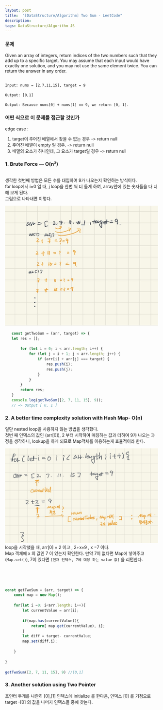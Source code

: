 ```yaml
---
layout: post
title:  "[DataStructure/Algorithm] Two Sum - LeetCode"
description: 
tags: DataStructure/Algorithm JS
---
```


### 문제
Given an array of integers, return indices of the two numbers such that they add up to a specific target.
You may assume that each input would have exactly one solution, and you may not use the same element twice.
You can return the answer in any order.
```

Input: nums = [2,7,11,15], target = 9

Output: [0,1]

Output: Because nums[0] + nums[1] == 9, we return [0, 1].

```
### 어떤 식으로 이 문제를 접근할 것인가
  
edge case :  
1.  target이 주어진 배열에서 찾을 수 없는 경우 -> return null 
2.  주어진 배열이 empty 일 경우. -> return null
3. 배열의 요소가 하나인데, 그 요소가 target일 경우 -> return null


### 1. Brute Force — O(n²)
\
생각한 첫번째 방법은 모든 수를 대입하여 9가 나오는지 확인하는 방식이다.\
for loop에서 i=0 일 때, j loop을 한번 씩 더 돌게 하여, array안에 있는 숫자들을 다 더해 보게 된다.\
그림으로 나타내면 이렇다.

![image](/assets/twosome.jpg)


 ```javascript
    const getTwoSum = (arr, target) => {
    let res = [];

        for (let i = 0; i < arr.length; i++) {
            for (let j = i + 1; j < arr.length; j++) {
                if (arr[i] + arr[j] === target) {
                    res.push(i);
                    res.push(j);
                }
            }
        }
        return res;
    }
    console.log(getTwoSum([2, 7, 11, 15], 9));
    // => Output [ 0, 1 ]

 ```


### 2. A better time complexity solution with Hash Map- O(n) 
일단 nested loop을 사용하지 않는 방법을 생각했다.   
첫번 째 인덱스의 값인 (arr[0]), 2 부터 시작하여 매칭하는 값과 더하여 9가 나오는 과정을 생각하니, lookup을 하게 되므로 Map객체를 이용하는게 효율적이라 한다.


![image](/assets/twosum2.jpg)
loop을 시작했을 때, 
arr[0] = 2 이고 , 2+x=9 ,  x =7 이다.\
Map 객체에 x 의 값인 7 이 있는지 확인한다. 만약 7이 없다면 Map에 넣어주고 (`Map.set()`), 7이 있다면 
 `[현재 인덱스, 7에 대응 하는 value 값]` 을 리턴한다.
 
 

```javascript




const getTwoSum = (arr, target) => {
    const map = new Map();

    for(let i =0; i<arr.length; i++){
        let currentValue = arr[i];

        if(map.has(currentValue)){
            return[ map.get(currentValue), i];
        }
        let diff = target- currentValue;
        map.set(diff,i);

    }

}

getTwoSum([2, 7, 11, 15], 9) //[0,1]
```


### 3. Another solution using Two Pointer

포인터 두개를 나란히 [0],[1] 인덱스에 initialize 를 한다음, 인덱스 [0] 를 기점으로 target -[0] 의 값을 나머지 인덱스들 중에 찾는다. 